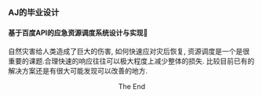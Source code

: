 <h3>AJ的毕业设计</h3>
<h4>基于百度API的应急资源调度系统设计与实现</h4>
	自然灾害给人类造成了巨大的伤害, 如何快速应对灾后恢复, 资源调度是一个是很重要的课题.合理快速的响应往往可以极大程度上减少整体的损失.
	比较目前已有的解决方案还是有很大可能发现可以改善的地方.


<p style="text-align:center;">The End</p>